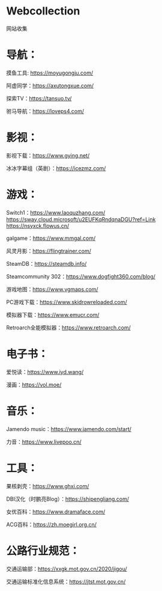 # Webcollection
网站收集
# 导航：
摸鱼工具: https://moyugongju.com/<p>
阿虚同学：https://axutongxue.com/<p>
探索TV：https://tansuo.tv/<p>
驸马导航：https://loveps4.com/
# 影视：
影视下载：https://www.gying.net/<p>
冰冰字幕组（英剧）：https://icezmz.com/<p>
# 游戏：
Switch1：https://www.laoquzhang.com/  https://sway.cloud.microsoft/u2EUFKqRndqnaDGU?ref=Link  https://nsyxck.flowus.cn/<p>
galgame：https://www.mmgal.com/<p>
风灵月影：https://flingtrainer.com/<p>
SteamDB：https://steamdb.info/<p>
Steamcommunity 302：https://www.dogfight360.com/blog/<p>
游戏地图：https://www.vgmaps.com/<p>
PC游戏下载：https://www.skidrowreloaded.com/<p>
模拟器下载：https://www.emucr.com/<p>
Retroarch全能模拟器：https://www.retroarch.com/<p>
# 电子书：
爱悦读：https://www.iyd.wang/<p>
漫画：https://vol.moe/<p>
# 音乐：
Jamendo music：https://www.jamendo.com/start/<p>
力音：https://www.livepoo.cn/<p>
# 工具：
果核剥壳：https://www.ghxi.com/<p>
DBI汉化（时鹏亮Blog）：https://shipengliang.com/<p>
女优百科：https://www.dramaface.com/<p>
ACG百科：https://zh.moegirl.org.cn/<p>
# 公路行业规范：
交通运输部：https://xxgk.mot.gov.cn/2020/jigou/<p>
交通运输标准化信息系统：https://jtst.mot.gov.cn/<p>
